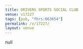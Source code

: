 ```yaml
---
title: DRIVERS SPORTS SOCIAL CLUB
venue: v17227
tags: [pub, "fhrs:663654"]
permalink: /v/17227/
layout: venue
---
```

null